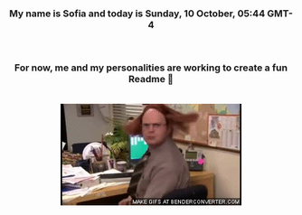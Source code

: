 


<div align="center">
<h3 >My name is Sofia and today is Sunday, 10 October, 05:44 GMT-4</h3><br>
<h3 >For now, me and my personalities are working to create a fun Readme 👋
</h3><br>
<img src='img/dwight.gif' alt='working...'/>
</div>
